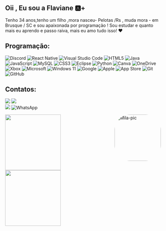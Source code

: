 <span id="boot-icon" class="bi bi-github" style="font-size: 10rem; color: rgb(223, 83, 198);"></span>

## Oii , Eu sou a Flaviane :a:+
Tenho 34 anos,tenho um filho ,mora nasceu- Pelotas /Rs , muda mora - em Brusque / SC e sou apaixonada por programação ! 
Sou estudar e quanto mais eu aprendo e passo raiva, mais eu amo tudo isso!  ❤

<h4 align="center">

<h2>Programação:</h2>

![Discord](https://img.shields.io/badge/Discord-%235865F2.svg?style=for-the-badge&logo=discord&logoColor=white)
![React Native](https://img.shields.io/badge/react_native-%2320232a.svg?style=for-the-badge&logo=react&logoColor=%2361DAFB)
![Visual Studio Code](https://img.shields.io/badge/Visual%20Studio%20Code-0078d7.svg?style=for-the-badge&logo=visual-studio-code&logoColor=white)
![HTML5](https://img.shields.io/badge/html5-%23E34F26.svg?style=for-the-badge&logo=html5&logoColor=white)
![Java](https://img.shields.io/badge/java-%23ED8B00.svg?style=for-the-badge&logo=java&logoColor=white)
![JavaScript](https://img.shields.io/badge/javascript-%23323330.svg?style=for-the-badge&logo=javascript&logoColor=%23F7DF1E)
![MySQL](https://img.shields.io/badge/mysql-%2300f.svg?style=for-the-badge&logo=mysql&logoColor=white)
![CSS3](https://img.shields.io/badge/css3-%231572B6.svg?style=for-the-badge&logo=css3&logoColor=white)
![Eclipse](https://img.shields.io/badge/Eclipse-FE7A16.svg?style=for-the-badge&logo=Eclipse&logoColor=white)
![Python](https://img.shields.io/badge/python-3670A0?style=for-the-badge&logo=python&logoColor=ffdd54)
![Canva](https://img.shields.io/badge/Canva-%2300C4CC.svg?style=for-the-badge&logo=Canva&logoColor=white)
![OneDrive](https://img.shields.io/badge/OneDrive-white?style=for-the-badge&logo=Microsoft%20OneDrive&logoColor=0078D4)
![Xbox](https://img.shields.io/badge/xbox-%23107C10.svg?style=for-the-badge&logo=xbox&logoColor=white)
![Microsoft](https://img.shields.io/badge/Microsoft-0078D4?style=for-the-badge&logo=microsoft&logoColor=white)
![Windows 11](https://img.shields.io/badge/Windows%2011-%230079d5.svg?style=for-the-badge&logo=Windows%2011&logoColor=white)
![Google](https://img.shields.io/badge/google-4285F4?style=for-the-badge&logo=google&logoColor=white)
![Apple](https://img.shields.io/badge/Apple-%23000000.svg?style=for-the-badge&logo=apple&logoColor=white)
![App Store](https://img.shields.io/badge/App_Store-0D96F6?style=for-the-badge&logo=app-store&logoColor=white)
![Git](https://img.shields.io/badge/git-%23F05033.svg?style=for-the-badge&logo=git&logoColor=white)
![GitHub](https://img.shields.io/badge/github-%23121011.svg?style=for-the-badge&logo=github&logoColor=white)
</h4>

## Contatos:

<div>

<a href="https://www.instagram.com/flaviadiegoli/" target="_blank"><img src="https://img.shields.io/badge/-Instagram-%23E4405F?style=for-the-badge&logo=instagram&logoColor=white" target="_blank"></a>
<a href="https://www.linkedin.com/in/flaviane-soares-pcd/" target="_blank"><img src="https://img.shields.io/badge/-LinkedIn-%230077B5?style=for-the-badge&logo=linkedin&logoColor=white" target="_blank"></a>  
  <a href = "flavianers1@gmail.com"><img src="https://img.shields.io/badge/Gmail-D14836?style=for-the-badge&logo=gmail&logoColor=white" target="_blank"></a>
  	![WhatsApp](https://img.shields.io/badge/WhatsApp-25D366?style=for-the-badge&logo=whatsapp&logoColor=white)
</div>


<img align="right" alt="Mila-pic" height="150" style="border-radius:50px;" src="https://tgram.ru/wiki/stickers/img/BabyYoda/gif/5.gif">

</h4>

<div>
<a href="https://github.com/FlavianeDiegoli">
<img height="180em" src="https://github-readme-stats.vercel.app/api/top-langs/?username=FlavianeDiegoli&layout=compact&langs_count=7&theme=dracula"/>
<img height="180em" src="https://github-readme-stats-eight-theta.vercel.app/api?username=FlavianeDiegoli&show_icons=true&theme=algolia&include_all_commits=true&count_private=true"/>
</div>

